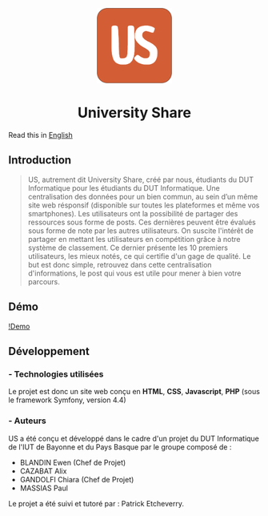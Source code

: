 <p align="center">
  <img src="https://github.com/ChGa002/US/blob/main/public/img/us_logo.png?raw=true" alt="Logo US" height="150" width="150"/>
</p>
<h1 align="center">University Share</h1>

Read this in [English](README.md)

## Introduction

>US, autrement dit University Share, créé par nous, étudiants du DUT Informatique pour les étudiants du DUT Informatique. 
Une centralisation des données pour un bien commun, au sein d’un même site web résponsif (disponible sur toutes les plateformes et même vos smartphones).
Les utilisateurs ont la possibilité de partager des ressources sous forme de posts. Ces dernières peuvent être évalués sous forme de note par
les autres utilisateurs. On suscite l'intérêt de partager en mettant les utilisateurs en compétition grâce à notre système de classement.
Ce dernier présente les 10 premiers utilisateurs, les mieux notés, ce qui certifie d'un gage de qualité.
Le but est donc simple, retrouvez dans cette centralisation d'informations, le post qui vous est utile pour mener à bien
votre parcours.

## Démo
[!Demo](https://user-images.githubusercontent.com/75143414/151706233-0948994a-22eb-4966-89dd-528d01ff0dde.mp4)

## Développement
### -  Technologies utilisées </h3>
 
Le projet est donc un site web conçu en **HTML**, **CSS**, **Javascript**, **PHP** (sous le framework Symfony, version 4.4)
  
### -  Auteurs </h3>

US a été conçu et développé dans le cadre d'un projet du DUT Informatique de l'IUT de Bayonne et du Pays Basque par le groupe composé de :
* BLANDIN Ewen (Chef de Projet)
* CAZABAT Alix
* GANDOLFI Chiara (Chef de Projet)
* MASSIAS Paul

Le projet a été suivi et tutoré par : Patrick Etcheverry.

